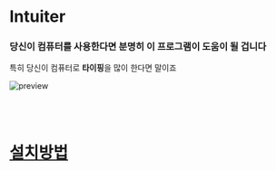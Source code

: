 # Intuiter

### 당신이 컴퓨터를 사용한다면 분명히 이 프로그램이 도움이 될 겁니다
특히 당신이 컴퓨터로 **타이핑**을 많이 한다면 말이죠

![preview](/screenshot/button.gif)

<br/>
<br/>

# [설치방법](./install)
